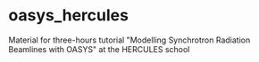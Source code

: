 # oasys_hercules
Material for three-hours tutorial "Modelling Synchrotron Radiation Beamlines with OASYS" at the HERCULES school
